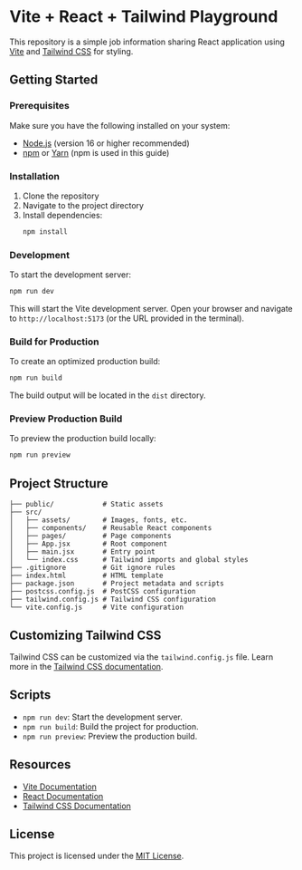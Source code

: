 
# Vite + React + Tailwind Playground

This repository is a simple job information sharing React application using [Vite](https://vitejs.dev/) and [Tailwind CSS](https://tailwindcss.com/) for styling.

## Getting Started

### Prerequisites

Make sure you have the following installed on your system:

- [Node.js](https://nodejs.org/) (version 16 or higher recommended)
- [npm](https://www.npmjs.com/) or [Yarn](https://yarnpkg.com/) (npm is used in this guide)

### Installation

1. Clone the repository
2. Navigate to the project directory
3. Install dependencies:
   ```bash
   npm install
   ```

### Development

To start the development server:
```bash
npm run dev
```

This will start the Vite development server. Open your browser and navigate to `http://localhost:5173` (or the URL provided in the terminal).

### Build for Production

To create an optimized production build:
```bash
npm run build
```

The build output will be located in the `dist` directory.

### Preview Production Build

To preview the production build locally:
```bash
npm run preview
```

## Project Structure

```plaintext
├── public/            # Static assets
├── src/
│   ├── assets/        # Images, fonts, etc.
│   ├── components/    # Reusable React components
│   ├── pages/         # Page components
│   ├── App.jsx        # Root component
│   ├── main.jsx       # Entry point
│   └── index.css      # Tailwind imports and global styles
├── .gitignore         # Git ignore rules
├── index.html         # HTML template
├── package.json       # Project metadata and scripts
├── postcss.config.js  # PostCSS configuration
├── tailwind.config.js # Tailwind CSS configuration
└── vite.config.js     # Vite configuration
```

## Customizing Tailwind CSS

Tailwind CSS can be customized via the `tailwind.config.js` file. Learn more in the [Tailwind CSS documentation](https://tailwindcss.com/docs/configuration).

## Scripts

- `npm run dev`: Start the development server.
- `npm run build`: Build the project for production.
- `npm run preview`: Preview the production build.

## Resources

- [Vite Documentation](https://vitejs.dev/guide/)
- [React Documentation](https://reactjs.org/docs/getting-started.html)
- [Tailwind CSS Documentation](https://tailwindcss.com/docs)

## License

This project is licensed under the [MIT License](./LICENSE).

